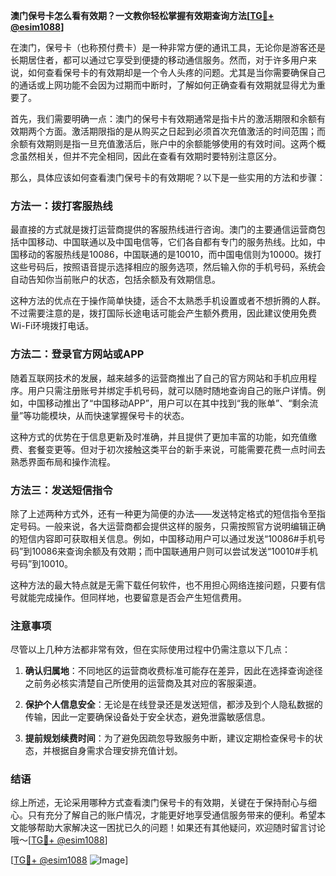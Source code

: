 **澳门保号卡怎么看有效期？一文教你轻松掌握有效期查询方法[[TG💪+ @esim1088](https://t.me/s/esim1088)]**

在澳门，保号卡（也称预付费卡）是一种非常方便的通讯工具，无论你是游客还是长期居住者，都可以通过它享受到便捷的移动通信服务。然而，对于许多用户来说，如何查看保号卡的有效期却是一个令人头疼的问题。尤其是当你需要确保自己的通话或上网功能不会因为过期而中断时，了解如何正确查看有效期就显得尤为重要了。

首先，我们需要明确一点：澳门的保号卡有效期通常是指卡片的激活期限和余额有效期两个方面。激活期限指的是从购买之日起到必须首次充值激活的时间范围；而余额有效期则是指一旦充值激活后，账户中的余额能够使用的有效时间。这两个概念虽然相关，但并不完全相同，因此在查看有效期时要特别注意区分。

那么，具体应该如何查看澳门保号卡的有效期呢？以下是一些实用的方法和步骤：

### 方法一：拨打客服热线

最直接的方式就是拨打运营商提供的客服热线进行咨询。澳门的主要通信运营商包括中国移动、中国联通以及中国电信等，它们各自都有专门的服务热线。比如，中国移动的客服热线是10086，中国联通的是10010，而中国电信则为10000。拨打这些号码后，按照语音提示选择相应的服务选项，然后输入你的手机号码，系统会自动告知你当前账户的状态，包括余额及有效期信息。

这种方法的优点在于操作简单快捷，适合不太熟悉手机设置或者不想折腾的人群。不过需要注意的是，拨打国际长途电话可能会产生额外费用，因此建议使用免费Wi-Fi环境拨打电话。

### 方法二：登录官方网站或APP

随着互联网技术的发展，越来越多的运营商推出了自己的官方网站和手机应用程序。用户只需注册账号并绑定手机号码，就可以随时随地查询自己的账户详情。例如，中国移动推出了“中国移动APP”，用户可以在其中找到“我的账单”、“剩余流量”等功能模块，从而快速掌握保号卡的状态。

这种方式的优势在于信息更新及时准确，并且提供了更加丰富的功能，如充值缴费、套餐变更等。但对于初次接触这类平台的新手来说，可能需要花费一点时间去熟悉界面布局和操作流程。

### 方法三：发送短信指令

除了上述两种方式外，还有一种更为简便的办法——发送特定格式的短信指令至指定号码。一般来说，各大运营商都会提供这样的服务，只需按照官方说明编辑正确的短信内容即可获取相关信息。例如，中国移动用户可以通过发送“10086#手机号码”到10086来查询余额及有效期；而中国联通用户则可以尝试发送“10010#手机号码”到10010。

这种方法的最大特点就是无需下载任何软件，也不用担心网络连接问题，只要有信号就能完成操作。但同样地，也要留意是否会产生短信费用。

### 注意事项

尽管以上几种方法都非常有效，但在实际使用过程中仍需注意以下几点：

1. **确认归属地**：不同地区的运营商收费标准可能存在差异，因此在选择查询途径之前务必核实清楚自己所使用的运营商及其对应的客服渠道。
   
2. **保护个人信息安全**：无论是在线登录还是发送短信，都涉及到个人隐私数据的传输，因此一定要确保设备处于安全状态，避免泄露敏感信息。
   
3. **提前规划续费时间**：为了避免因疏忽导致服务中断，建议定期检查保号卡的状态，并根据自身需求合理安排充值计划。

### 结语

综上所述，无论采用哪种方式查看澳门保号卡的有效期，关键在于保持耐心与细心。只有充分了解自己的账户情况，才能更好地享受通信服务带来的便利。希望本文能够帮助大家解决这一困扰已久的问题！如果还有其他疑问，欢迎随时留言讨论哦～[[TG💪+ @esim1088](https://t.me/s/esim1088)]

[[TG💪+ @esim1088](https://t.me/s/esim1088) ![Image](https://i.postimg.cc/4NQfJmqS/Snipaste-2025-05-13-00-14-12.png)]